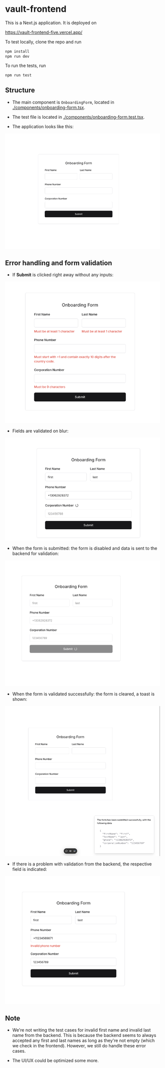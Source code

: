 # vault-frontend

This is a Next.js application. It is deployed on

https://vault-frontend-five.vercel.app/

To test locally, clone the repo and run

```
npm install
npm run dev
```

To run the tests, run

```
npm run test
```

## Structure

- The main component is `OnboardingForm`, located in [./components/onboarding-form.tsx](./components/onboarding-form.tsx).

- The test file is located in [./components/onboarding-form.test.tsx](./components/onboarding-form.test.tsx).

- The application looks like this:

![app1](shots/app1.png)

## Error handling and form validation

- If **Submit** is clicked right away without any inputs:

![error1](shots/error1.png)

- Fields are validated on blur:

![error2](shots/error2.png)

- When the form is submitted: the form is disabled and data is sent to the
  backend for validation:

![v1](shots/v1.png)

- When the form is validated successfully: the form is cleared, a toast is shown:

![v2](shots/v2.png)

- If there is a problem with validation from the backend, the respective field
  is indicated:

![v3](shots/v3.png)

## Note

- We're not writing the test cases for invalid first name and invalid last name from the
backend. This is because the backend seems to always accepted any first and last names
as long as they're not empty (which we check in the frontend). However, we still do handle
these error cases.

- The UI/UX could be optimized some more.
